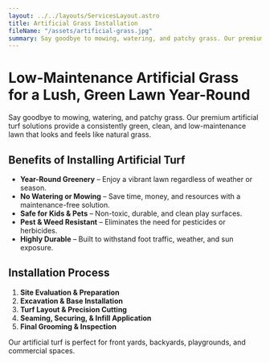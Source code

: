 ```yaml
---
layout: ../../layouts/ServicesLayout.astro
title: Artificial Grass Installation
fileName: "/assets/artificial-grass.jpg"
summary: Say goodbye to mowing, watering, and patchy grass. Our premium artificial turf solutions provide a consistently green, clean, and low-maintenance lawn that looks and feels like natural grass.
---
```


# Low-Maintenance Artificial Grass for a Lush, Green Lawn Year-Round

Say goodbye to mowing, watering, and patchy grass. Our premium artificial turf solutions provide a consistently green, clean, and low-maintenance lawn that looks and feels like natural grass.

## Benefits of Installing Artificial Turf

- **Year-Round Greenery** – Enjoy a vibrant lawn regardless of weather or season.
- **No Watering or Mowing** – Save time, money, and resources with a maintenance-free solution.
- **Safe for Kids & Pets** – Non-toxic, durable, and clean play surfaces.
- **Pest & Weed Resistant** – Eliminates the need for pesticides or herbicides.
- **Highly Durable** – Built to withstand foot traffic, weather, and sun exposure.

## Installation Process

1. **Site Evaluation & Preparation**  
2. **Excavation & Base Installation**  
3. **Turf Layout & Precision Cutting**  
4. **Seaming, Securing, & Infill Application**  
5. **Final Grooming & Inspection**

Our artificial turf is perfect for front yards, backyards, playgrounds, and commercial spaces.
